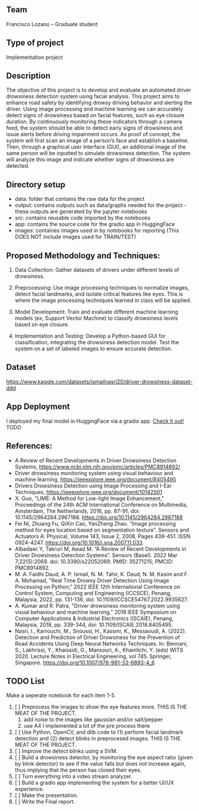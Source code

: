 ## Team
Francisco Lozano – Graduate student 

## Type of project
Implementation project 

## Description
The objective of this project is to develop and evaluate an automated driver drowsiness detection system using facial analysis. This project aims to enhance road safety by identifying drowsy driving behavior and alerting the driver. Using image processing and machine learning we can accurately detect signs of drowsiness based on facial features, such as eye closure duration. By continuously monitoring these indicators through a camera feed, the system should be able to detect early signs of drowsiness and issue alerts before driving impairment occurs. As proof of concept, the system will first scan an image of a person’s face and establish a baseline. Then, through a graphical user interface (GUI), an additional image of the same person will be inputted to simulate drowsiness detection. The system will analyze this image and indicate whether signs of drowsiness are detected. 

## Directory setup
- data: folder that contains the raw data for the project  
- output: contains outputs such as data/graphs needed for the project - these outputs are generated by the jupyter notebooks  
- src: contains reusable code imported by the notebooks 
- app: contains the source code for the gradio app in HuggingFace
- images: containes images used in by notebooks for reporting (This DOES NOT include images used for TRAIN/TEST)

## Proposed Methodology and Techniques: 

1. Data Collection: Gather datasets of drivers under different levels of drowsiness. 

2. Preprocessing: Use image processing techniques to normalize images, detect facial landmarks, and isolate critical features like eyes. This is where the image processing techniques learned in class will be applied. 

3. Model Development: Train and evaluate different machine learning models (ex; Support Vector Machine) to classify drowsiness levels based on eye closure. 

4. Implementation and Testing: Develop a Python-based GUI for classification, integrating the drowsiness detection model. Test the system on a set of labeled images to ensure accurate detection. 

## Dataset

https://www.kaggle.com/datasets/ismailnasri20/driver-drowsiness-dataset-ddd

## App Deployment
I deployed my final model in HuggingFace via a gradio app. [Check it out!]() TODO

## References: 

- A Review of Recent Developments in Driver Drowsiness Detection Systems, https://www.ncbi.nlm.nih.gov/pmc/articles/PMC8914892/ 
- Driver drowsiness monitoring system using visual behaviour and machine learning, https://ieeexplore.ieee.org/document/8405495 
- Drivers Drowsiness Detection using Image Processing and I-Ear Techniques, https://ieeexplore.ieee.org/document/10142501 
- X. Guo, "LIME: A Method for Low-light Image Enhancement," Proceedings of the 24th ACM International Conference on Multimedia, Amsterdam, The Netherlands, 2016, pp. 87-91, doi: 10.1145/2964284.2967188. https://doi.org/10.1145/2964284.2967188
- Fei Ni, Zhuang Fu, QiXin Cao, YanZheng Zhao. “Image processing method for eyes location based on segmentation texture”. Sensors and Actuators A: Physical, Volume 143, Issue 2, 2008, Pages 439-451. ISSN 0924-4247. https://doi.org/10.1016/j.sna.2007.11.033.
- Albadawi Y, Takruri M, Awad M. “A Review of Recent Developments in Driver Drowsiness Detection Systems”. Sensors (Basel). 2022 Mar 7;22(5):2069. doi: 10.3390/s22052069. PMID: 35271215; PMCID: PMC8914892.
- M. A. Faidhi Daud, A. P. Ismail, N. M. Tahir, K. Daud, N. M. Kasim and F. A. Mohamad, "Real Time Drowsy Driver Detection Using Image Processing on Python," 2022 IEEE 12th International Conference on Control System, Computing and Engineering (ICCSCE), Penang, Malaysia, 2022, pp. 131-136, doi: 10.1109/ICCSCE54767.2022.9935627.
- A. Kumar and R. Patra, "Driver drowsiness monitoring system using visual behaviour and machine learning," 2018 IEEE Symposium on Computer Applications & Industrial Electronics (ISCAIE), Penang, Malaysia, 2018, pp. 339-344, doi: 10.1109/ISCAIE.2018.8405495.
- Nasri, I., Karrouchi, M., Snoussi, H., Kassmi, K., Messaoudi, A. (2022). Detection and Prediction of Driver Drowsiness for the Prevention of Road Accidents Using Deep Neural Networks Techniques. In: Bennani, S., Lakhrissi, Y., Khaissidi, G., Mansouri, A., Khamlichi, Y. (eds) WITS 2020. Lecture Notes in Electrical Engineering, vol 745. Springer, Singapore. https://doi.org/10.1007/978-981-33-6893-4_6

## TODO List

Make a seperate notebook for each item 1-5.

1. [ ] Preprocess the images to show the eye features more. THIS IS THE MEAT OF THE PROJECT.
    1. add noise to the images like gaussian and/or salt/pepper
    1. use A4 I implemented a lot of the pre process there
1. [ ] Use Python, OpenCV, and dlib code to (1) perform facial landmark detection and (2) detect blinks in preprocesed images. THIS IS THE MEAT OF THE PROJECT.
1. [ ] Improve the detect blinks using a SVM.
1. [ ] Build a drowsiness detector, by monitoring the eye aspect ratio (given by blink detector) to see if the value falls but does not increase again, thus implying that the person has closed their eyes.
1. [ ] Turn everything into a video stream analyzer.
1. [ ] Build a gradio app implementing the system for a better UI/UX experience.
1. [ ] Make the presentation.
1. [ ] Write the Final report.


